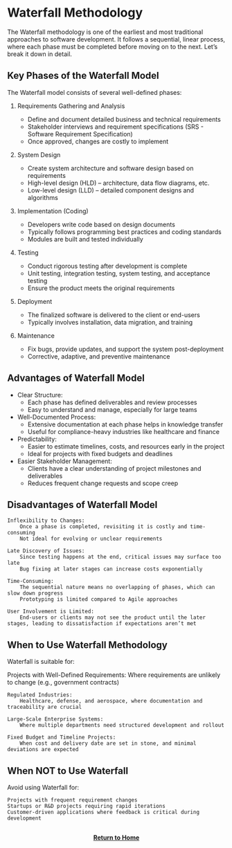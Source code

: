 # Waterfall Methodology

The Waterfall methodology is one of the earliest and most traditional approaches to software development. It follows a sequential, linear process, where each phase must be completed before moving on to the next. Let’s break it down in detail.

<h2>Key Phases of the Waterfall Model</h2>

The Waterfall model consists of several well-defined phases:

1. Requirements Gathering and Analysis
    - Define and document detailed business and technical requirements
    - Stakeholder interviews and requirement specifications (SRS - Software Requirement Specification)
    - Once approved, changes are costly to implement

2. System Design
    - Create system architecture and software design based on requirements
    - High-level design (HLD) – architecture, data flow diagrams, etc.
    - Low-level design (LLD) – detailed component designs and algorithms

3. Implementation (Coding)
    - Developers write code based on design documents
    - Typically follows programming best practices and coding standards
    - Modules are built and tested individually

4. Testing
    - Conduct rigorous testing after development is complete
    - Unit testing, integration testing, system testing, and acceptance testing
    - Ensure the product meets the original requirements

5. Deployment
    - The finalized software is delivered to the client or end-users
    - Typically involves installation, data migration, and training

6. Maintenance
    - Fix bugs, provide updates, and support the system post-deployment
    - Corrective, adaptive, and preventive maintenance

<h2>Advantages of Waterfall Model</h2>

- Clear Structure:
  - Each phase has defined deliverables and review processes
  - Easy to understand and manage, especially for large teams
- Well-Documented Process:
  - Extensive documentation at each phase helps in knowledge transfer
  - Useful for compliance-heavy industries like healthcare and finance
- Predictability:
  - Easier to estimate timelines, costs, and resources early in the project
  - Ideal for projects with fixed budgets and deadlines
- Easier Stakeholder Management:
  - Clients have a clear understanding of project milestones and deliverables
  - Reduces frequent change requests and scope creep

<h2>Disadvantages of Waterfall Model</h2>

    Inflexibility to Changes:
        Once a phase is completed, revisiting it is costly and time-consuming
        Not ideal for evolving or unclear requirements

    Late Discovery of Issues:
        Since testing happens at the end, critical issues may surface too late
        Bug fixing at later stages can increase costs exponentially

    Time-Consuming:
        The sequential nature means no overlapping of phases, which can slow down progress
        Prototyping is limited compared to Agile approaches

    User Involvement is Limited:
        End-users or clients may not see the product until the later stages, leading to dissatisfaction if expectations aren’t met

<h2>When to Use Waterfall Methodology</h2>

Waterfall is suitable for:

Projects with Well-Defined Requirements:
Where requirements are unlikely to change (e.g., government contracts)

    Regulated Industries:
        Healthcare, defense, and aerospace, where documentation and traceability are crucial

    Large-Scale Enterprise Systems:
        Where multiple departments need structured development and rollout

    Fixed Budget and Timeline Projects:
        When cost and delivery date are set in stone, and minimal deviations are expected

<h2>When NOT to Use Waterfall</h2>

Avoid using Waterfall for:

    Projects with frequent requirement changes
    Startups or R&D projects requiring rapid iterations
    Customer-driven applications where feedback is critical during development

<h2></h2>
<p align="center">
  <a href="https://github.com/rlangc/Test_RCL.git"><b>Return to Home</b></a>
